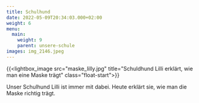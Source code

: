 ```yaml
---
title: Schulhund
date: 2022-05-09T20:34:03.000+02:00
weight: 6
menu:
  main:
    weight: 9
    parent: unsere-schule
images: img_2146.jpeg
---
```


{{<lightbox_image src="maske_lilly.jpg" title="Schuldhund Lilli erklärt, wie man eine Maske trägt" class="float-start">}}

Unser Schulhund Lilli ist immer mit dabei. Heute erklärt sie, wie man die Maske richtig trägt.
